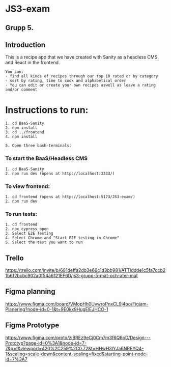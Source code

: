 # JS3-exam
## Grupp 5. 

## Introduction
This is a recipe app that we have created with Sanity as a headless CMS and React in the frontend. 
```
You can:
- find all kinds of recipes through our top 10 rated or by category
- sort by rating, time to cook and alphabetical order
- You can edit or create your own recipes aswell as leave a rating and/or comment
```


# Instructions to run:
```
1. cd BaaS-Sanity
2. npm install
3. cd ../frontend
4. npm install

5. Open three bash-terminals:
```
### To start the BaaS/Headless CMS
```
1. cd BaaS-Sanity
2. npm run dev (opens at http://localhost:3333/)
```
### To view frontend:
```
1. cd frontend (opens at http://localhost:5173/JS3-exam/)
2. npm run dev
```
### To run tests:
```
1. cd frontend
2. npx cypress open
3. Select E2E Testing
4. Select Chrome and "Start E2E testing in Chrome"
5. Select the test you want to run 
```

## Trello 
https://trello.com/invite/b/681deffa2db3e66c1d3bb981/ATTIddde1c5fa7ccb21b6f2bcbc902a0f54a6121EF6D/js3-grupp-5-mat-och-ater-mat

## Figma planning
https://www.figma.com/board/VMopHh0UvwroPnxCL9j4oo/Figjam-Planering?node-id=0-1&t=9E0kx9HugElEJHCO-1

## Figma Prototype
https://www.figma.com/proto/ziBREz9eCj0Cm7m3f6Q6oD/Design---Prototyp?page-id=0%3A1&node-id=7-7&p=f&viewport=420%2C259%2C0.72&t=HHwH3lYJa6NREYQ4-1&scaling=scale-down&content-scaling=fixed&starting-point-node-id=7%3A7

